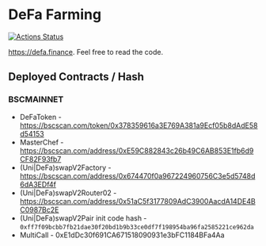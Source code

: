 # DeFa Farming

[![Actions Status](https://github.com/defaswap/defa-farm/workflows/CI/badge.svg)](https://github.com/defaswap/defa-farm/actions)
<!-- [![codecov](https://codecov.io/gh/defaswap/defa-farm/branch/master/graph/badge.svg?token=5XMLP74IR0)](https://codecov.io/gh/defaswap/defa-farm) -->

https://defa.finance. Feel free to read the code.

## Deployed Contracts / Hash

### BSCMAINNET

- DeFaToken - https://bscscan.com/token/0x378359616a3E769A381a9Ecf05b8dAdE58d54153
- MasterChef - https://bscscan.com/address/0xE59C882843c26b49C6AB853E1fb6d9CF82F93fb7
- (Uni|DeFa)swapV2Factory - https://bscscan.com/address/0x674470f0a967224960756C3e5d5748d6dA3EDf4f
- (Uni|DeFa)swapV2Router02 - https://bscscan.com/address/0x51aC5f3177809AdC3900AacdA14DE4BC0987Bc2E
- (Uni|DeFa)swapV2Pair init code hash - `0xff7f09bcbb7fb21dae30f20bd1b9b33ce0df7f198954ba96fa2585221ce962da`
- MultiCall - 0xE1dDc30f691CA671518090931e3bFC1184BFa4Aa
